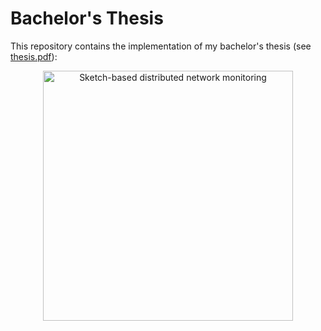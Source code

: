 # Bachelor's Thesis

This repository contains the implementation of my bachelor's thesis (see [thesis.pdf](https://github.com/amin91s/distributed-network-monitoring/blob/main/thesis.pdf)):

<p align="center">
    <a href="https://github.com/amin91s/distributed-network-monitoring/blob/main/thesis.pdf" title="Sketch-based distributed network
monitoring">
        <img src="https://github.com/amin91s/distributed-network-monitoring/blob/main/thesis.png" width="400" alt="Sketch-based distributed network
monitoring" title="Sketch-based distributed network monitoring" />
    </a>
</p>
